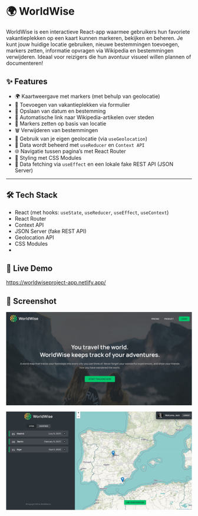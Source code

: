 # 🌍 WorldWise

WorldWise is een interactieve React-app waarmee gebruikers hun favoriete vakantieplekken op een kaart kunnen markeren, bekijken en beheren. Je kunt jouw huidige locatie gebruiken, nieuwe bestemmingen toevoegen, markers zetten, informatie opvragen via Wikipedia en bestemmingen verwijderen. Ideaal voor reizigers die hun avontuur visueel willen plannen of documenteren!


## ✨ Features

- 🌍 Kaartweergave met markers (met behulp van geolocatie)
- 📍 Toevoegen van vakantieplekken via formulier
- 📅 Opslaan van datum en bestemming
- 🔗 Automatische link naar Wikipedia-artikelen over steden
- 📌 Markers zetten op basis van locatie
- 🗑️ Verwijderen van bestemmingen
- 🧭 Gebruik van je eigen geolocatie (via `useGeolocation`)
- 💾 Data wordt beheerd met `useReducer` en `Context API`
- 🌐 Navigatie tussen pagina’s met React Router
- 🎨 Styling met CSS Modules
- 🔄 Data fetching via `useEffect` en een lokale fake REST API (JSON Server)

---

## 🛠️ Tech Stack

- React (met hooks: `useState`, `useReducer`, `useEffect`, `useContext`)
- React Router
- Context API
- JSON Server (fake REST API)
- Geolocation API
- CSS Modules
- 
## 🚀 Live Demo
https://worldwiseproject-app.netlify.app/


## 📸 Screenshot
![Screenshot van de WorldWiseProject](https://github.com/AlinaAMG/React-practicing/blob/WorldWiseProjectApp/public/img/homepage.jpg)

![Screenshot van de WorldWiseProject](https://github.com/AlinaAMG/React-practicing/blob/WorldWiseProjectApp/public/img/cities.jpg)



